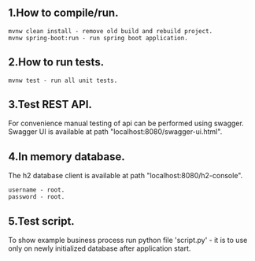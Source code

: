 ## 1.How to compile/run.

    mvnw clean install - remove old build and rebuild project.
    mvnw spring-boot:run - run spring boot application.

## 2.How to run tests.

    mvnw test - run all unit tests.

## 3.Test REST API.
For convenience manual testing of api can be performed using swagger. Swagger UI is available at path "localhost:8080/swagger-ui.html".

## 4.In memory database.
The h2 database client is available at path "localhost:8080/h2-console".

    username - root.
    password - root.

## 5.Test script.
To show example business process run python file 'script.py' - it is to use only on newly initialized database after application start. 